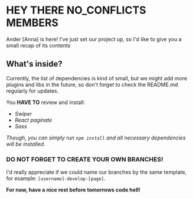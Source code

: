 # HEY THERE NO_CONFLICTS MEMBERS

Ander [Anna] is here! 
I've just set our project up, so I'd like to give you a small recap of its contents

## What's inside?

Currently, the list of dependencies is kind of small, but we might add more plugins and libs in the future, so don't forget to check the README.md regularly for updates.

You **HAVE TO** review and install:

- _Swiper_
- _React paginate_
- _Sass_

_Though, you can simply run ``npm install`` and all necessary dependencies will be installed._

### DO NOT FORGET TO CREATE YOUR OWN BRANCHES!

I'd really appreciate if we could name our branches by the same template, for example: ``[username]-develop-[page]``.

**For now, have a nice rest before tomorrows code hell!**